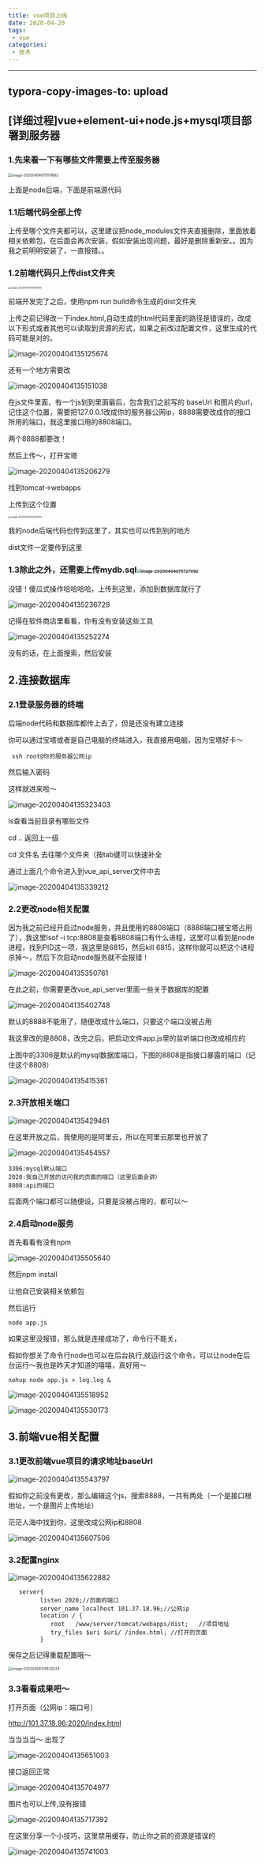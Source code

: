 ```yaml
---
title: vue项目上线
date: 2020-04-20
tags:
 - vue
categories: 
 - 技术
---
```

---
typora-copy-images-to: upload
---

## [详细过程]vue+element-ui+node.js+mysql项目部署到服务器

### 1.先来看一下有哪些文件需要上传至服务器

<img src="https://gitee.com/huayin334/special_purpose_of_drawing_bed/raw/master/images/image-20200404075511662.png" alt="image-20200404075511662" style="zoom:50%;" />

上面是node后端，下面是前端源代码

### 1.1后端代码全部上传

上传至哪个文件夹都可以，这里建议把node_modules文件夹直接删除，里面放着相关依赖包，在后面会再次安装，假如安装出现问题，最好是删除重新安。。因为我之前明明安装了，一直报错。。

### 1.2前端代码只上传dist文件夹

<img src="https://tva1.sinaimg.cn/large/00831rSTgy1gdhotz0ickj30sm14agsh.jpg" alt="image-20200404135041860" style="zoom:33%;" />

前端开发完了之后，使用npm run build命令生成的dist文件夹

上传之前记得改一下index.html,自动生成的html代码里面的路径是错误的，改成以下形式或者其他可以读取到资源的形式，如果之前改过配置文件，这里生成的代码可能是对的。

![image-20200404135125674](https://tva1.sinaimg.cn/large/00831rSTgy1gdhoupnhxzj31840aygsl.jpg)



还有一个地方需要改

![image-20200404135151038](https://tva1.sinaimg.cn/large/00831rSTgy1gdhov5oyc1j317y0c64ch.jpg)

在js文件里面，有一个js划到里面最后，包含我们之前写的 baseUrl 和图片的url，记住这个位置，需要把127.0.0.1改成你的服务器公网ip，8888需要改成你的接口所用的端口，我这里接口用的8808端口。

两个8888都要改！



然后上传～，打开宝塔

![image-20200404135206279](https://tva1.sinaimg.cn/large/00831rSTgy1gdhovf6jtjj317s0iejvs.jpg)

找到tomcat->webapps

上传到这个位置

<img src="https://tva1.sinaimg.cn/large/00831rSTgy1gdhovnslhaj30v00rygms.jpg" alt="image-20200404135220055" style="zoom:33%;" />

我的node后端代码也传到这里了，其实也可以传到别的地方

 dist文件一定要传到这里

### 1.3除此之外，还需要上传mydb.sql<img src="/Users/a/Library/Application Support/typora-user-images/image-20200404075727092.png" alt="image-20200404075727092" style="zoom:50%;" />

没错！傻瓜式操作哈哈哈哈，上传到这里，添加到数据库就行了

![image-20200404135236729](https://tva1.sinaimg.cn/large/00831rSTgy1gdhovxsc12j317s0as0v1.jpg)

记得在软件商店里看看，你有没有安装这些工具

![image-20200404135252274](https://tva1.sinaimg.cn/large/00831rSTgy1gdhow7mey3j318a0igq94.jpg)

没有的话，在上面搜索，然后安装



## 2.连接数据库

### 2.1登录服务器的终端

后端node代码和数据库都传上去了，但是还没有建立连接

你可以通过宝塔或者是自己电脑的终端进入，我直接用电脑，因为宝塔好卡～

```
 ssh root@你的服务器公网ip
```

然后输入密码

这样就进来啦～

![image-20200404135323403](https://tva1.sinaimg.cn/large/00831rSTgy1gdhowrqikdj318q0baae3.jpg)

ls查看当前目录有哪些文件

cd .. 返回上一级

cd 文件名 去往哪个文件夹（按tab键可以快速补全

通过上面几个命令进入到vue_api_server文件中去

![image-20200404135339212](https://tva1.sinaimg.cn/large/00831rSTgy1gdhox1ubctj317s08mwix.jpg)



### 2.2更改node相关配置

因为我之前已经开启过node服务，并且使用的8808端口（8888端口被宝塔占用了），我这里lsof -i tcp:8808是查看8808端口有什么进程，这里可以看到是node进程，找到PID这一项，我这里是6815，然后kill 6815，这样你就可以把这个进程杀掉～，然后下次启动node服务就不会报错！

![image-20200404135350761](https://tva1.sinaimg.cn/large/00831rSTgy1gdhox83ur2j316e08iwiw.jpg)

在此之前，你需要更改vue_api_server里面一些关于数据库的配置

![image-20200404135402748](https://tva1.sinaimg.cn/large/00831rSTgy1gdhoxftymjj31820i8106.jpg)

默认的8888不能用了，随便改成什么端口，只要这个端口没被占用

我这里改的是8808，改完之后，把启动文件app.js里的监听端口也改成相应的

上图中的3306是默认的mysql数据库端口，下图的8808是指接口暴露的端口（记住这个8808）

![image-20200404135415361](https://tva1.sinaimg.cn/large/00831rSTgy1gdhoxo69u2j31820icq8z.jpg)

### 2.3开放相关端口

![image-20200404135429461](https://tva1.sinaimg.cn/large/00831rSTgy1gdhoxwzcdaj317y08utas.jpg)



在这里开放之后，我使用的是阿里云，所以在阿里云那里也开放了

![image-20200404135454557](https://tva1.sinaimg.cn/large/00831rSTgy1gdhoyc0tb7j317y0m4n14.jpg)



```
3306:mysql默认端口
2020:我自己开放的访问我的页面的端口（这里后面会讲）
8808:api的端口
```

后面两个端口都可以随便设，只要是没被占用的，都可以～

### 2.4启动node服务

首先看看有没有npm

![image-20200404135505640](https://tva1.sinaimg.cn/large/00831rSTgy1gdhoyj6ikhj319a064acl.jpg)

然后npm install

让他自己安装相关依赖包

然后运行

``` 
node app.js
```

如果这里没报错，那么就是连接成功了，命令行不能关，

假如你想关了命令行node也可以在后台执行,就运行这个命令，可以让node在后台运行～我也是昨天才知道的嘻嘻，真好用～

```
nohup node app.js > log.log &
```

![image-20200404135518952](https://tva1.sinaimg.cn/large/00831rSTgy1gdhoyrfftej317y07aac4.jpg)

![image-20200404135530173](https://tva1.sinaimg.cn/large/00831rSTgy1gdhoyyky4ej318c0a8dko.jpg)







## 3.前端vue相关配置

### 3.1更改前端vue项目的请求地址baseUrl

![image-20200404135543797](https://tva1.sinaimg.cn/large/00831rSTgy1gdhoz746q7j31880dytc2.jpg)

假如你之前没有更改，那么编辑这个js，搜索8888，一共有两处（一个是接口根地址，一个是图片上传地址）

茫茫人海中找到你，这里改成公网ip和8808

![image-20200404135607506](https://tva1.sinaimg.cn/large/00831rSTgy1gdhoznqbbej31820gs7ka.jpg)

### 3.2配置nginx

![image-20200404135622882](https://tva1.sinaimg.cn/large/00831rSTgy1gdhozvaej2j317s0ligtp.jpg)

```
   server{
         listen 2020;//页面的端口
         server_name localhost 101.37.18.96;//公网ip
         location / {
            root   /www/server/tomcat/webapps/dist;   //项目地址
            try_files $uri $uri/ /index.html; //打开的页面
         }
```



保存之后记得重载配置哦～

<img src="https://tva1.sinaimg.cn/large/00831rSTgy1gdhp01lnlhj30oc0fw3zt.jpg" alt="image-20200404135633234" style="zoom:50%;" />

### 3.3看看成果吧～

打开页面（公网ip：端口号）

http://101.37.18.96:2020/index.html

当当当当～ 出现了

![image-20200404135651003](https://tva1.sinaimg.cn/large/00831rSTgy1gdhp0e4dahj31720nqjth.jpg)

接口返回正常

![image-20200404135704977](https://tva1.sinaimg.cn/large/00831rSTgy1gdhp0lg08dj318m0fmwhn.jpg)



图片也可以上传,没有报错

![image-20200404135717392](https://tva1.sinaimg.cn/large/00831rSTgy1gdhp0twd45j31a60l678m.jpg)

在这里分享一个小技巧，这里禁用缓存，防止你之前的资源是错误的

![image-20200404135741003](https://tva1.sinaimg.cn/large/00831rSTgy1gdhp17s9l5j311i0jw410.jpg)































